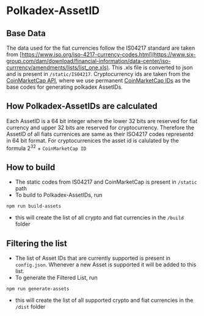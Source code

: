 #  Polkadex-AssetID

## Base Data
The data used for the fiat currencies follow the IS04217 standard are taken from [https://www.iso.org/iso-4217-currency-codes.html](https://www.six-group.com/dam/download/financial-information/data-center/iso-currrency/amendments/lists/list_one.xls).
This .xls file is converted to json and is present in `/static/IS04217`. Cryptocurrency ids are taken from the [CoinMarketCap API](https://coinmarketcap.com/api/documentation/v1/#operation/getV1CryptocurrencyMap),
where we use permanent [CoinMarketCap IDs](https://www.iso.org/iso-4217-currency-codes.html) as the base codes for generating polkadex AssetIDs.

## How Polkadex-AssetIDs are calculated
Each AssetID is a 64 bit integer where the lower 32 bits are reserved for fiat currency and upper 32 bits are reserved for cryptocurrency. Therefore the AssetID of all fiats currenices
are same as their ISO4217 codes representd in 64 bit format. For cryptocurrenices the asset id is calulated by the formula 2<sup>32</sup> + `CoinMarketCap ID`

##  How to build
- The static codes from IS04217 and CoinMarketCap is present in `/static` path
- To build to Polkadex-AssetIDs, run 
```
npm run build-assets
```
- this will create the list of all crypto and fiat currencies in the `/build` folder

## Filtering the list 
- The list of Asset IDs that are currently supported is present in `config.json`. Whenever a new Asset is supported it will be added to this list.
- To generate the Filtered List, run 
```
npm run generate-assets
```
- this will create the list of all supported crypto and fiat currencies in the `/dist` folder
